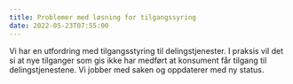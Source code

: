 ```yaml
---
title: Problemer med løsning for tilgangssyring
date: 2022-05-23T07:55:00
---
```


Vi har en utfordring med tilgangsstyring til delingstjenester. I praksis vil det si at nye tilganger som gis ikke har medført at konsument får tilgang til delingstjenestene. Vi jobber med saken og oppdaterer med ny status.
